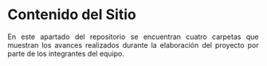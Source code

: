 # Contenido del Sitio

<div align="justify">
  
En este apartado del repositorio se encuentran cuatro carpetas que muestran los avances realizados durante la elaboración del proyecto por parte de los integrantes del equipo. 
